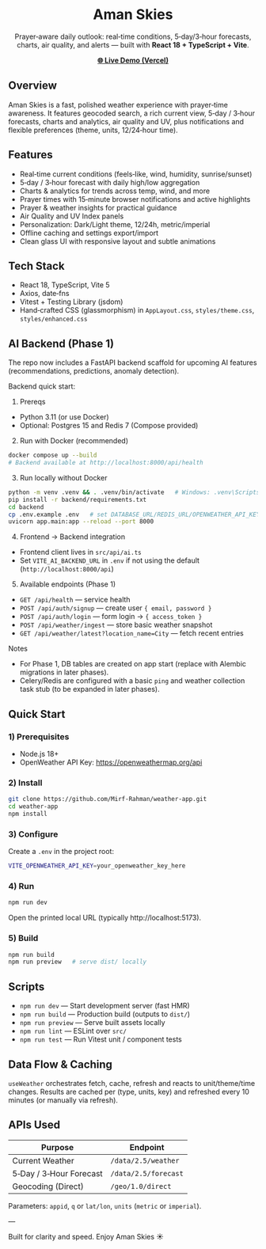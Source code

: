 <div align="center">

# Aman Skies

Prayer‑aware daily outlook: real‑time conditions, 5‑day/3‑hour forecasts, charts, air quality, and alerts — built with **React 18 + TypeScript + Vite**.

<p><a href="https://weather-app-mir.vercel.app/" target="_blank"><strong>🌐 Live Demo (Vercel)</strong></a></p>

</div>

## Overview

Aman Skies is a fast, polished weather experience with prayer‑time awareness. It features geocoded search, a rich current view, 5‑day / 3‑hour forecasts, charts and analytics, air quality and UV, plus notifications and flexible preferences (theme, units, 12/24‑hour time).

## Features

- Real‑time current conditions (feels‑like, wind, humidity, sunrise/sunset)
- 5‑day / 3‑hour forecast with daily high/low aggregation
- Charts & analytics for trends across temp, wind, and more
- Prayer times with 15‑minute browser notifications and active highlights
- Prayer & weather insights for practical guidance
- Air Quality and UV Index panels
- Personalization: Dark/Light theme, 12/24h, metric/imperial
- Offline caching and settings export/import
- Clean glass UI with responsive layout and subtle animations

## Tech Stack

- React 18, TypeScript, Vite 5
- Axios, date‑fns
- Vitest + Testing Library (jsdom)
- Hand‑crafted CSS (glassmorphism) in `AppLayout.css`, `styles/theme.css`, `styles/enhanced.css`

## AI Backend (Phase 1)

The repo now includes a FastAPI backend scaffold for upcoming AI features (recommendations, predictions, anomaly detection).

Backend quick start:

1) Prereqs
- Python 3.11 (or use Docker)
- Optional: Postgres 15 and Redis 7 (Compose provided)

2) Run with Docker (recommended)

```bash
docker compose up --build
# Backend available at http://localhost:8000/api/health
```

3) Run locally without Docker

```bash
python -m venv .venv && . .venv/bin/activate   # Windows: .venv\Scripts\activate
pip install -r backend/requirements.txt
cd backend
cp .env.example .env   # set DATABASE_URL/REDIS_URL/OPENWEATHER_API_KEY if desired
uvicorn app.main:app --reload --port 8000
```

4) Frontend → Backend integration
- Frontend client lives in `src/api/ai.ts`
- Set `VITE_AI_BACKEND_URL` in `.env` if not using the default (`http://localhost:8000/api`)

5) Available endpoints (Phase 1)
- `GET /api/health` — service health
- `POST /api/auth/signup` — create user `{ email, password }`
- `POST /api/auth/login` — form login → `{ access_token }`
- `POST /api/weather/ingest` — store basic weather snapshot
- `GET /api/weather/latest?location_name=City` — fetch recent entries

Notes
- For Phase 1, DB tables are created on app start (replace with Alembic migrations in later phases).
- Celery/Redis are configured with a basic `ping` and weather collection task stub (to be expanded in later phases).

## Quick Start

### 1) Prerequisites

- Node.js 18+
- OpenWeather API Key: https://openweathermap.org/api

### 2) Install

```bash
git clone https://github.com/Mirf-Rahman/weather-app.git
cd weather-app
npm install
```

### 3) Configure

Create a `.env` in the project root:

```bash
VITE_OPENWEATHER_API_KEY=your_openweather_key_here
```

### 4) Run

```bash
npm run dev
```

Open the printed local URL (typically http://localhost:5173).

### 5) Build

```bash
npm run build
npm run preview   # serve dist/ locally
```

## Scripts

- `npm run dev` — Start development server (fast HMR)
- `npm run build` — Production build (outputs to `dist/`)
- `npm run preview` — Serve built assets locally
- `npm run lint` — ESLint over `src/`
- `npm run test` — Run Vitest unit / component tests

## Data Flow & Caching

`useWeather` orchestrates fetch, cache, refresh and reacts to unit/theme/time changes. Results are cached per (type, units, key) and refreshed every 10 minutes (or manually via refresh).

## APIs Used

| Purpose                 | Endpoint             |
| ----------------------- | -------------------- |
| Current Weather         | `/data/2.5/weather`  |
| 5‑Day / 3‑Hour Forecast | `/data/2.5/forecast` |
| Geocoding (Direct)      | `/geo/1.0/direct`    |

Parameters: `appid`, `q` or `lat/lon`, `units` (`metric` or `imperial`).

—

Built for clarity and speed. Enjoy Aman Skies ☀️
